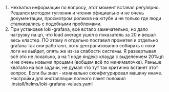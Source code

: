1. Нехватка информации по вопросу, этот момент вставал регулярно. Решался методом гугления и чтения официально и не очень документации, просмотром роликов на ютубе и не только где люди сталкивались с подобными проблемами.
2. При установке loki-grafana, всё встало замечательно, но дало нагрузку на цп, что load average ушел в показатель за 20 и вешал весь кластер. ПО этому я отдельно поставил прометея и отдельно grafana так они работают, хотя централизованно собирать с локи логи не выйдет, опять же из-за слабости системы. Я развертывал всё это не локально, а на 1 ноде яндекс клауда с выделением 20%цп и не очень новыми процами (вобщем всё по минималочке). Раньше хватало на все задачи, не думал что тут так критично встанет этот вопрос. Если бы знал - изначально сконфигурировал машину иначе. Настройки для инсталляции полного пакет положил .install/helms/loki-grafana-values.yaml

